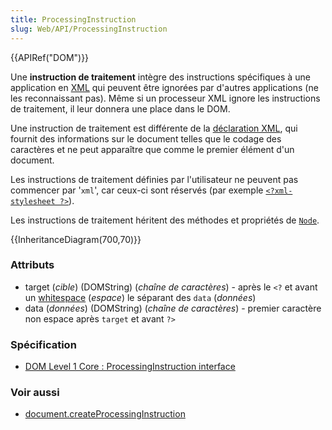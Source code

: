 ```yaml
---
title: ProcessingInstruction
slug: Web/API/ProcessingInstruction
---
```


{{APIRef("DOM")}}

Une **instruction de traitement** intègre des instructions spécifiques à une application en [XML](/fr/docs/Glossary/XML) qui peuvent être ignorées par d'autres applications (ne les reconnaissant pas). Même si un processeur XML ignore les instructions de traitement, il leur donnera une place dans le DOM.

Une instruction de traitement est différente de la [déclaration XML](/fr/docs/XML/XML_Declaration), qui fournit des informations sur le document telles que le codage des caractères et ne peut apparaître que comme le premier élément d'un document.

Les instructions de traitement définies par l'utilisateur ne peuvent pas commencer par '`xml`', car ceux-ci sont réservés (par exemple [`<?xml-stylesheet ?>`](/fr/docs/XML/xml-stylesheet)).

Les instructions de traitement héritent des méthodes et propriétés de [`Node`](/fr/docs/Web/API/Node).

{{InheritanceDiagram(700,70)}}

### Attributs

- target (_cible_) (DOMString) (_chaîne de caractères_) - après le `<?` et avant un [whitespace](/fr/docs/Web/API/Document_Object_Model/Whitespace) (_espace_) le séparant des `data` (_données_)
- data (_données_) (DOMString) (_chaîne de caractères_) - premier caractère non espace après `target` et avant `?>`

### Spécification

- [DOM Level 1 Core : ProcessingInstruction interface](https://www.w3.org/TR/REC-DOM-Level-1/level-one-core.html#ID-1004215813)

### Voir aussi

- [document.createProcessingInstruction](/fr/docs/Web/API/Document/createProcessingInstruction)
